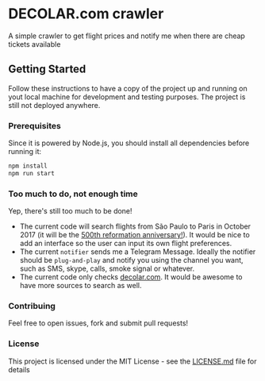 # DECOLAR.com crawler

A simple crawler to get flight prices and notify me when there are cheap tickets available

## Getting Started

Follow these instructions to have a copy of the project up and running on yout local machine for development and testing purposes. The project is still not deployed anywhere. 

### Prerequisites

Since it is powered by Node.js, you should install all dependencies before running it:

``` bash
npm install
npm run start
```

### Too much to do, not enough time

Yep, there's still too much to be done!

- The current code will search flights from São Paulo to Paris in October 2017 (it will be the [500th reformation anniversary!](https://en.wikipedia.org/wiki/Protestant_Reformation)). It would be nice to add an interface so the user can input its own flight preferences.
- The current `notifier` sends me a Telegram Message. Ideally the notifier should be `plug-and-play` and notify you using the channel you want, such as SMS, skype, calls, smoke signal or whatever.
- The current code only checks [decolar.com](decolar.com). It would be awesome to have more sources to search as well.

### Contribuing

Feel free to open issues, fork and submit pull requests!

### License

This project is licensed under the MIT License - see the [LICENSE.md](LICENSE.md) file for details
